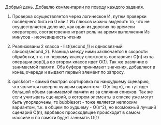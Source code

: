Добрый день. Добавлю комментарии по поводу каждого задания.

1) Проверка осуществляется через логическое И, путем проверки последнего бита на 0 или 1
Из плюсов можно выделить то, что не осуществляется деление, как один из дорогих по времени операторов, соответсвенно играет роль на время выполнения
Из минусов - неочевидность чтения

2) Реализованы 2 класса - list(second_1)  и односвязный список(second_2). Разница между ними заключается в скорости обработки, т.к. по первому классу сложность составляет O(n) из за операции pop(i),а во втором классе идет O(1). Так же различие в занимаемой памяти. Оба буфера принимают значения,    добавляют в конец очереди и выдают первый элемент по запросу. 

3) quicksort - самый быстрая сортировка по наихудшему сценарию, что является наверно лучшим вариантом - О(n log n), но тут идет большой объем занимаемой памяти из за слияния списков. Так же если учитывать сценарий, в котором элементы в списке уже могут быть упорядочены, то bubblesort - тоже является неплохим вариантом, т.к. в общем по худшему - О(n^2), но возможный лучший сценарий O(n), вдобавок происходящее происходит в самом массиве и по памяти будет занимать O(1)
